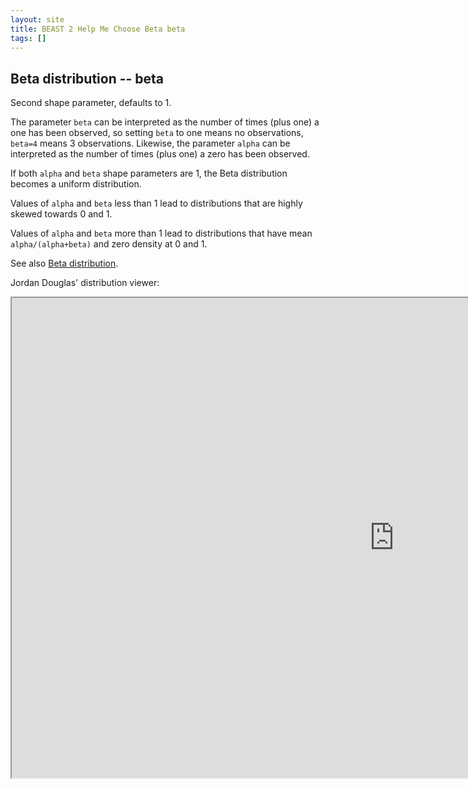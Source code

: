 ```yaml
---
layout: site
title: BEAST 2 Help Me Choose Beta beta
tags: []
---
```


##  Beta distribution -- beta

Second shape parameter, defaults to 1.

The parameter `beta` can be interpreted as the number of times (plus one) a one has been observed, so setting `beta` to one means no observations, `beta=4` means 3 observations.
Likewise, the parameter `alpha` can be interpreted as the number of times (plus one) a zero has been observed.

If both `alpha` and `beta` shape parameters are 1, the Beta distribution becomes a uniform distribution.

Values of `alpha` and `beta` less than 1 lead to distributions that are highly skewed towards 0 and 1.

Values of `alpha` and `beta` more than 1 lead to distributions that have mean `alpha/(alpha+beta)` and zero density at 0 and 1.

See also [Beta distribution](https://en.wikipedia.org/wiki/Beta_distribution).


Jordan Douglas' distribution viewer: 
<iframe width='1224' height='768' src='https://jordandouglas.github.io/distributions/' title='Distribution Viewer'></iframe>

